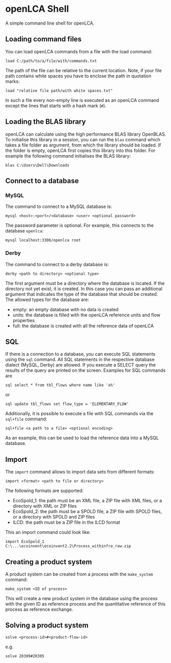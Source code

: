 openLCA Shell
=============
A simple command line shell for openLCA. 


Loading command files
---------------------
You can load openLCA commands from a file with the load command:

	load C:/path/to/a/file/with/commands.txt

The path of the file can be relative to the current location. Note, if your file
path contains white spaces you have to enclose the path in quotation marks:

	load "relative file path/with white spaces.txt"

In such a file every non-empty line is executed as an openLCA command except the
lines that starts with a hash mark (`#`).


Loading the BLAS library
------------------------
openLCA can calculate using the high performance BLAS library OpenBLAS. To
initialise this library in a session, you can run the `blas` command which
takes a file folder as argument, from which the library should be loaded. If
the folder is empty, openLCA first copies this library into this folder. For
example the following command initialises the BLAS library:

	blas C:\Users\Dell\Downloads


Connect to a database
---------------------

### MySQL
The command to connect to a MySQL database is:

	mysql <host>:<port>/<database> <user> <optional password>
	
The password parameter is optional. For example, this connects to the database
`openlca`:

	mysql localhost:3306/openlca root
	
	
### Derby 
The command to connect to a derby database is:

	derby <path to directory> <optional type>

The first argument must be a directory where the database is located. If the
directory not yet exist, it is created. In this case you can pass an additional
argument that indicates the type of the database that should be created. The
allowed types for the database are:

* empty: an empty database with no data is created
* units: the database is filled with the openLCA reference units and flow 
  properties
* full: the database is created with all the reference data of openLCA


SQL
---

If there is a connection to a database, you can execute SQL statements using the
`sql` command. All SQL statements in the respective database dialect (MySQL, 
Derby) are allowed. If you execute a SELECT query the results of the query are
printed on the screen. Examples for SQL commands are

	sql select * from tbl_flows where name like 'a%'
	
or

	sql update tbl_flows set flow_type = 'ELEMENTARY_FLOW'
	
Additionally, it is possible to execute a file with SQL commands via the 
`sql+file` command:

	sql+file <a path to a file> <optional encoding>
	
As an example, this can be used to load the reference data into a MySQL database.	
	
	
Import
------

The `import` command allows to import data sets from different formats:

	import <format> <path to file or directory>
	
The following formats are supported:

* EcoSpold_1: the path must be an XML file, a ZIP file with  XML files, 
  or a directory with XML or ZIP files
* EcoSpold_2: the path must be a SPOLD file, a ZIP file with SPOLD files, 
  or a directory with SPOLD and ZIP files
* ILCD: the path must be a ZIP file in the ILCD format

This an import command could look like:

	import EcoSpold_1 C:\...\ecoinvent\ecoinvent2.2\Process_withinfra_raw.zip


Creating a product system
-------------------------

A product system can be created from a process with the `make_system` command:

	make_system <ID of process>
	
This will create a new product system in the database using the process with
the given ID as reference process and the quantitative reference of this 
process as reference exchange. 

  	
Solving a product system
------------------------

	solve <process-id>#<product-flow-id>
	
e.g.

	solve 20309#20305